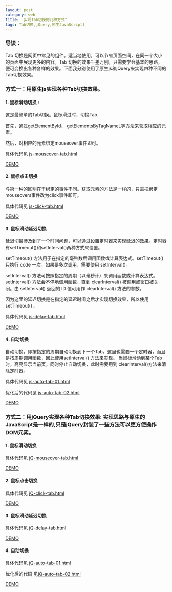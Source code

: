 ```yaml
---
layout: post
category: web
title:  实现Tab切换的几种方式"
tags: Tab切换,jQuery,原生JavaScript]
---
```


### 导读：
Tab 切换是网页中常见的组件。适当地使用，可以节省页面空间，在同一个大小的页面中展现更多的内容。Tab 切换的效果千差万别，只需要学会基本的思路，便可变换出各种各样的效果。下面我分别使用了原生js和jQuery来实现四种不同的Tab切换效果。

### 方式一：用原生js实现各种Tab切换效果。

#### 1. 鼠标滑动切换 :
这是最简单的Tab切换。鼠标滑过时，切换Tab.

首先，通过getElementById、 getElementsByTagNameL等方法来获取相应的元素。

然后，对相应的元素绑定mouseover事件即可。

具体代码见  [js-mouseover-tab.html](https://github.com/frankwang0909/Tab/blob/master/js-mouseover-tab.html)

[DEMO](http://www.wangxingfeng.com/posts/demo/js-mouseover-tab.html)

#### 2. 鼠标点击切换
与第一种的区别在于绑定的事件不同。获取元素的方法是一样的，只需把绑定mouseovers事件改为click事件即可。

具体代码见  [js-click-tab.html](https://github.com/frankwang0909/Tab/blob/master/js-click-tab.html)

[DEMO](http://www.wangxingfeng.com/posts/demo/js-click-tab.html)

#### 3. 鼠标滑动延迟切换
延迟切换涉及到了一个时间问题，可以通过设置定时器来实现延迟的效果。定时器有setTimeout()和setInterval()两种方式来设置。

setTimeout() 方法用于在指定的毫秒数后调用函数或计算表达式。setTimeout() 只执行 code 一次。如果要多次调用，需要使用 setInterval()。 

setInterval() 方法可按照指定的周期（以毫秒计）来调用函数或计算表达式。setInterval() 方法会不停地调用函数，直到 clearInterval() 被调用或窗口被关闭。由 setInterval() 返回的 ID 值可用作 clearInterval() 方法的参数。

因为这里的延迟切换是在指定的延迟时间之后才实现切换效果，所以使用setTimeout() 。

具体代码见  [js-delay-tab.html](https://github.com/frankwang0909/Tab/blob/master/js-delay-tab.html)

[DEMO](http://www.wangxingfeng.com/posts/demo/js-delay-tab.html)

#### 4. 自动切换
自动切换，即按指定的周期自动切换到下一个Tab。这里也需要一个定时器，而且是按周期调用函数，因此使用setInterval() 方法来实现。
当鼠标滑动到某个Tab时，高亮显示当前页，同时停止自动切换，此时需要用到 clearInterval()方法来清除定时器。

具体代码见  [js-auto-tab-01.html](https://github.com/frankwang0909/Tab/blob/master/js-auto-tab-01.html)

优化后的代码见 [js-auto-tab-02.html](https://github.com/frankwang0909/Tab/blob/master/js-auto-tab-02.html)

[DEMO](http://www.wangxingfeng.com/posts/demo/js-auto-tab-02.html)

### 方式二：用jQuery实现各种Tab切换效果: 实现思路与原生的JavaScript是一样的,只是jQuery封装了一些方法可以更方便操作DOM元素。

#### 1. 鼠标滑动切换 
具体代码见  [jQ-mouseover-tab.html](https://github.com/frankwang0909/Tab/blob/master/jQ-mouseover-tab.html)

[DEMO](http://www.wangxingfeng.com/posts/demo/jQ-mouseover-tab.html)

#### 2. 鼠标点击切换
具体代码见  [jQ-click-tab.html](https://github.com/frankwang0909/Tab/blob/master/jQ-click-tab.html)

[DEMO](http://www.wangxingfeng.com/posts/demo/jQ-click-tab.html)

#### 3. 鼠标滑动延迟切换
具体代码见  [jQ-delay-tab.html](https://github.com/frankwang0909/Tab/blob/master/jQ-delay-tab.html)

[DEMO](http://www.wangxingfeng.com/posts/demo/jQ-delay-tab.html)

#### 4. 自动切换
具体代码见  [jQ-auto-tab-01.html](https://github.com/frankwang0909/Tab/blob/master/jQ-auto-tab-01.html)

优化后的代码 见[jQ-auto-tab-02.html](https://github.com/frankwang0909/Tab/blob/master/jQ-auto-tab-02.html)

[DEMO](http://www.wangxingfeng.com/posts/demo/jQ-auto-tab-02.html)
